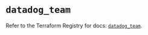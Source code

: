 # `datadog_team`

Refer to the Terraform Registry for docs: [`datadog_team`](https://registry.terraform.io/providers/datadog/datadog/3.44.0/docs/resources/team).

